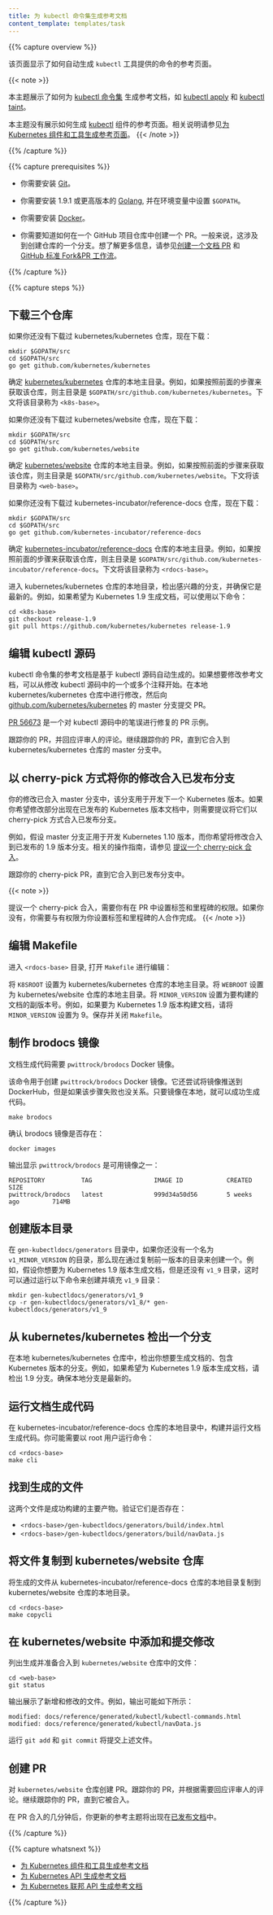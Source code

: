 ```yaml
---
title: 为 kubectl 命令集生成参考文档
content_template: templates/task
---
```


<!--
---
title: Generating Reference Documentation for kubectl Commands
content_template: templates/task
---
-->

{{% capture overview %}}

<!--
This page shows how to automatically generate reference pages for the
commands provided by the `kubectl` tool.
-->

该页面显示了如何自动生成 `kubectl` 工具提供的命令的参考页面。

{{< note >}}
<!--
This topic shows how to generate reference documentation for
[kubectl commands](/docs/reference/generated/kubectl/kubectl-commands)
like
[kubectl apply](/docs/reference/generated/kubectl/kubectl-commands#apply) and
[kubectl taint](/docs/reference/generated/kubectl/kubectl-commands#taint).
-->

本主题展示了如何为 [kubectl 命令集](/docs/reference/generated/kubectl/kubectl-commands) 生成参考文档，如 [kubectl apply](/docs/reference/generated/kubectl/kubectl-commands#apply) 和 [kubectl taint](/docs/reference/generated/kubectl/kubectl-commands#taint)。

<!--
This topic does not show how to generate the
[kubectl](/docs/reference/generated/kubectl/kubectl/)
options reference page. For instructions on how to generate the kubectl options
reference page, see
[Generating Reference Pages for Kubernetes Components and Tools](/docs/home/contribute/generated-reference/kubernetes-components/).
-->

本主题没有展示如何生成 [kubectl](/docs/reference/generated/kubectl/kubectl/) 组件的参考页面。相关说明请参见[为 Kubernetes 组件和工具生成参考页面](/zh/docs/home/contribute/generated-reference/kubernetes-components/)。
{{< /note >}}

{{% /capture %}}


{{% capture prerequisites %}}

<!--
* You need to have
[Git](https://git-scm.com/book/en/v2/Getting-Started-Installing-Git)
installed.
-->

* 你需要安装 [Git](https://git-scm.com/book/en/v2/Getting-Started-Installing-Git)。

<!--
* You need to have
[Golang](https://golang.org/doc/install) version 1.9.1 or later installed,
and your `$GOPATH` environment variable must be set.
-->

* 你需要安装 1.9.1 或更高版本的 [Golang](https://golang.org/doc/install), 并在环境变量中设置 `$GOPATH`。

<!--
* You need to have
[Docker](https://docs.docker.com/engine/installation/) installed.
-->

* 你需要安装 [Docker](https://docs.docker.com/engine/installation/)。

<!--
* You need to know how to create a pull request to a GitHub repository.
Typically, this involves creating a fork of the repository. For more
information, see
[Creating a Documentation Pull Request](/docs/home/contribute/create-pull-request/) and
[GitHub Standard Fork & Pull Request Workflow](https://gist.github.com/Chaser324/ce0505fbed06b947d962).
-->

* 你需要知道如何在一个 GitHub 项目仓库中创建一个 PR。一般来说，这涉及到创建仓库的一个分支。想了解更多信息，请参见[创建一个文档 PR](/zh/docs/home/contribute/create-pull-request/) 和 [GitHub 标准 Fork&PR 工作流](https://gist.github.com/Chaser324/ce0505fbed06b947d962)。

{{% /capture %}}


{{% capture steps %}}

<!--
## Getting three repositories
-->

## 下载三个仓库

<!--
If you don't already have the kubernetes/kubernetes repository, get it now:
-->

如果你还没有下载过 kubernetes/kubernetes 仓库，现在下载：

```shell
mkdir $GOPATH/src
cd $GOPATH/src
go get github.com/kubernetes/kubernetes
```

<!--
Determine the base directory of your clone of the
[kubernetes/kubernetes](https://github.com/kubernetes/kubernetes) repository.
For example, if you followed the preceding step to get the repository, your
base directory is `$GOPATH/src/github.com/kubernetes/kubernetes.`
The remaining steps refer to your base directory as `<k8s-base>`.
-->

确定 [kubernetes/kubernetes](https://github.com/kubernetes/kubernetes) 仓库的本地主目录。例如，如果按照前面的步骤来获取该仓库，则主目录是 `$GOPATH/src/github.com/kubernetes/kubernetes`。下文将该目录称为 `<k8s-base>`。

<!--
If you don't already have the kubernetes/website repository, get it now:
-->

如果你还没有下载过 kubernetes/website 仓库，现在下载：

```shell
mkdir $GOPATH/src
cd $GOPATH/src
go get github.com/kubernetes/website
```

<!--
Determine the base directory of your clone of the
[kubernetes/website](https://github.com/kubernetes/website) repository.
For example, if you followed the preceding step to get the repository, your
base directory is `$GOPATH/src/github.com/kubernetes/website.`
The remaining steps refer to your base directory as `<web-base>`.
-->

确定 [kubernetes/website](https://github.com/kubernetes/website) 仓库的本地主目录。例如，如果按照前面的步骤来获取该仓库，则主目录是 `$GOPATH/src/github.com/kubernetes/website`。下文将该目录称为 `<web-base>`。

<!--
If you don't already have the kubernetes-incubator/reference-docs repository, get it now:
-->

如果你还没有下载过 kubernetes-incubator/reference-docs 仓库，现在下载：

```shell
mkdir $GOPATH/src
cd $GOPATH/src
go get github.com/kubernetes-incubator/reference-docs
```

<!--
Determine the base directory of your clone of the
[kubernetes-incubator/reference-docs](https://github.com/kubernetes-incubator/reference-docs) repository.
For example, if you followed the preceding step to get the repository, your
base directory is `$GOPATH/src/github.com/kubernetes-incubator/reference-docs.`
The remaining steps refer to your base directory as `<rdocs-base>`.
-->

确定 [kubernetes-incubator/reference-docs](https://github.com/kubernetes-incubator/reference-docs) 仓库的本地主目录。例如，如果按照前面的步骤来获取该仓库，则主目录是 `$GOPATH/src/github.com/kubernetes-incubator/reference-docs`。下文将该目录称为 `<rdocs-base>`。

<!--
In your local kubernetes/kubernetes repository, check out the branch of interest,
and make sure it is up to date. For example, if you want to generate docs for
Kubernetes 1.9, you could use these commands:
-->

进入 kubernetes/kubernetes 仓库的本地目录，检出感兴趣的分支，并确保它是最新的。例如，如果希望为 Kubernetes 1.9 生成文档，可以使用以下命令：

```shell
cd <k8s-base>
git checkout release-1.9
git pull https://github.com/kubernetes/kubernetes release-1.9
```

<!--
## Editing the kubectl source code
-->

## 编辑 kubectl 源码

<!--
The reference documentation for the kubectl commands is automatically generated from
kubectl source code. If you want to change the reference documentation, the first step
is to change one or more comments in the kubectl source code. Make the change in your
local kubernetes/kubernetes repository, and then submit a pull request to the master branch of
[github.com/kubernetes/kubernetes](https://github.com/kubernetes/kubernetes).
-->

kubectl 命令集的参考文档是基于 kubectl 源码自动生成的。如果想要修改参考文档，可以从修改 kubectl 源码中的一个或多个注释开始。在本地 kubernetes/kubernetes 仓库中进行修改，然后向 [github.com/kubernetes/kubernetes](https://github.com/kubernetes/kubernetes) 的 master 分支提交 PR。

<!--
[PR 56673](https://github.com/kubernetes/kubernetes/pull/56673/files)
is an example of a pull request that fixes a typo in the kubectl source code.
-->

[PR 56673](https://github.com/kubernetes/kubernetes/pull/56673/files) 是一个对 kubectl 源码中的笔误进行修复的 PR 示例。

<!--
Monitor your pull request, and respond to reviewer comments. Continue to monitor your
pull request until it is merged into the master branch of the kubernetes/kubernetes repository.
-->

跟踪你的 PR，并回应评审人的评论。继续跟踪你的 PR，直到它合入到 kubernetes/kubernetes 仓库的 master 分支中。

<!--
## Cherry picking your change into a release branch
-->

## 以 cherry-pick 方式将你的修改合入已发布分支

<!--
Your change is now in the master branch, which is used for development of the next
Kubernetes release. If you want your change to appear in the docs for a Kubernetes
version that has already been released, you need to propose that your change be
cherry picked into the release branch.
-->

你的修改已合入 master 分支中，该分支用于开发下一个 Kubernetes 版本。如果你希望修改部分出现在已发布的 Kubernetes 版本文档中，则需要提议将它们以 cherry-pick 方式合入已发布分支。

<!--
For example, suppose the master branch is being used to develop Kubernetes 1.10,
and you want to backport your change to the release-1.9 branch. For instructions
on how to do this, see
[Propose a Cherry Pick](https://github.com/kubernetes/community/blob/master/contributors/devel/cherry-picks.md).
-->

例如，假设 master 分支正用于开发 Kubernetes 1.10 版本，而你希望将修改合入到已发布的 1.9 版本分支。相关的操作指南，请参见 [提议一个 cherry-pick 合入](https://github.com/kubernetes/community/blob/master/contributors/devel/cherry-picks.md)。

<!--
Monitor your cherry-pick pull request until it is merged into the release branch.
-->

跟踪你的 cherry-pick PR，直到它合入到已发布分支中。

{{< note >}}
<!--
Proposing a cherry pick requires that you have permission to set a label and a
milestone in your pull request. If you don’t have those permissions, you will
need to work with someone who can set the label and milestone for you.
-->

提议一个 cherry-pick 合入，需要你有在 PR 中设置标签和里程碑的权限。如果你没有，你需要与有权限为你设置标签和里程碑的人合作完成。
{{< /note >}}

<!--
## Editing Makefile
-->

## 编辑 Makefile

<!--
Go to `<rdocs-base>`, and open `Makefile` for editing:
-->

进入 `<rdocs-base>` 目录, 打开 `Makefile` 进行编辑：

<!--
Set `K8SROOT` to the base directory of your local kubernetes/kubernetes
repository. Set `WEBROOT` to the base directory of your local kubernetes/website repository.
Set `MINOR_VERSION` to the minor version of the docs you want to build. For example,
if you want to build docs for Kubernetes 1.9, set `MINOR_VERSION` to 9. Save and close `Makefile`.
-->

将 `K8SROOT` 设置为 kubernetes/kubernetes 仓库的本地主目录。将 `WEBROOT` 设置为 kubernetes/website 仓库的本地主目录。将 `MINOR_VERSION` 设置为要构建的文档的副版本号。例如，如果要为 Kubernetes 1.9 版本构建文档，请将 `MINOR_VERSION` 设置为 9。保存并关闭 `Makefile`。

<!--
## Building the brodocs image
-->

## 制作 brodocs 镜像

<!--
The doc generation code requires the `pwittrock/brodocs` Docker image.
-->

文档生成代码需要 `pwittrock/brodocs` Docker 镜像。

<!--
This command creates the `pwittrock/brodocs` Docker image. It also tries to push the image to
DockerHub, but it's OK if that step fails. As long as you have the image locally, the code generation
can succeed.
-->

该命令用于创建 `pwittrock/brodocs` Docker 镜像。它还尝试将镜像推送到 DockerHub，但是如果该步骤失败也没关系。只要镜像在本地，就可以成功生成代码。


```shell
make brodocs
```

<!--
Verify that you have the brodocs image:
-->

确认 brodocs 镜像是否存在：

```shell
docker images
```

<!--
The output shows `pwittrock/brodocs` as one of the available images:
-->

输出显示 `pwittrock/brodocs` 是可用镜像之一：

```shell
REPOSITORY          TAG                 IMAGE ID            CREATED             SIZE
pwittrock/brodocs   latest              999d34a50d56        5 weeks ago         714MB
```

<!--
## Creating a version directory
-->

## 创建版本目录

<!--
In the `gen-kubectldocs/generators` directory, if you do not already
have a directory named `v1_MINOR_VERSION`, create one now by copying the directory
for the previous version. For example, suppose you want to generate docs for
Kubernetes 1.9, but you don't already have a `v1_9` directory. Then you could
create and populate a `v1_9` directory by running these commands:
-->

在 `gen-kubectldocs/generators` 目录中，如果你还没有一个名为 `v1_MINOR_VERSION` 的目录，那么现在通过复制前一版本的目录来创建一个。例如，假设你想要为 Kubernetes 1.9 版本生成文档，但是还没有 `v1_9` 目录，这时可以通过运行以下命令来创建并填充 `v1_9` 目录：

```shell
mkdir gen-kubectldocs/generators/v1_9
cp -r gen-kubectldocs/generators/v1_8/* gen-kubectldocs/generators/v1_9
```

<!--
## Checking out a branch in kubernetes/kubernetes
-->

## 从 kubernetes/kubernetes 检出一个分支

<!--
In you local kubernetes/kubernetes repository, checkout the branch that has
the version of Kubernetes that you want to document. For example, if you want
to generate docs for Kubernetes 1.9, checkout the release-1.9 branch. Make sure
you local branch is up to date.
-->

在本地 kubernetes/kubernetes 仓库中，检出你想要生成文档的、包含 Kubernetes 版本的分支。例如，如果希望为 Kubernetes 1.9 版本生成文档，请检出 1.9 分支。确保本地分支是最新的。

<!--
## Running the doc generation code
-->

## 运行文档生成代码

<!--
In you local kubernetes-incubator/reference-docs repository, build and run the
doc generation code. You might need to run the command as root:
-->

在 kubernetes-incubator/reference-docs 仓库的本地目录中，构建并运行文档生成代码。你可能需要以 root 用户运行命令：

```shell
cd <rdocs-base>
make cli
```

<!--
## Locate the generated files
-->

## 找到生成的文件

<!--
These two files are the primary output of a successful build. Verify that they exist:
-->

这两个文件是成功构建的主要产物。验证它们是否存在：

* `<rdocs-base>/gen-kubectldocs/generators/build/index.html`
* `<rdocs-base>/gen-kubectldocs/generators/build/navData.js`

<!--
## Copying files to the kubernetes/website repository
-->

## 将文件复制到 kubernetes/website 仓库

<!--
Copy the generated files from your local kubernetes-incubator/reference-docs
repository to your local kubernetes/website repository.
-->

将生成的文件从 kubernetes-incubator/reference-docs 仓库的本地目录复制到 kubernetes/website 仓库的本地目录。

```shell
cd <rdocs-base>
make copycli
```

<!--
## Adding and committing changes in kubernetes/website
-->

## 在 kubernetes/website 中添加和提交修改

<!--
List the files that were generated and copied to the `kubernetes/website`
repository:
-->

列出生成并准备合入到 `kubernetes/website` 仓库中的文件：

```
cd <web-base>
git status
```

<!--
The output shows the new and modified files. For example, the output
might look like this:
-->

输出展示了新增和修改的文件。例如，输出可能如下所示：

```shell
modified: docs/reference/generated/kubectl/kubectl-commands.html
modified: docs/reference/generated/kubectl/navData.js
```

<!--
Run `git add` and `git commit` to commit the files.
-->

运行 `git add` 和 `git commit` 将提交上述文件。

<!--
## Creating a pull request
-->

## 创建 PR

<!--
Create a pull request to the `kubernetes/website` repository. Monitor your
pull request, and respond to review comments as needed. Continue to monitor
your pull request until it is merged.
-->

对 `kubernetes/website` 仓库创建 PR。跟踪你的 PR，并根据需要回应评审人的评论。继续跟踪你的 PR，直到它被合入。

<!--
A few minutes after your pull request is merged, your updated reference
topics will be visible in the
[published documentation](/docs/home).
-->

在 PR 合入的几分钟后，你更新的参考主题将出现在[已发布文档](/zh/docs/home/)中。


{{% /capture %}}

{{% capture whatsnext %}}

<!--
* [Generating Reference Documentation for Kubernetes Components and Tools](/docs/home/contribute/generated-reference/kubernetes-components/)
* [Generating Reference Documentation for the Kubernetes API](/docs/home/contribute/generated-reference/kubernetes-api/)
* [Generating Reference Documentation for the Kubernetes Federation API](/docs/home/contribute/generated-reference/federation-api/)
-->

* [为 Kubernetes 组件和工具生成参考文档](/zh/docs/home/contribute/generated-reference/kubernetes-components/)
* [为 Kubernetes API 生成参考文档](/zh/docs/home/contribute/generated-reference/kubernetes-api/)
* [为 Kubernetes 联邦 API 生成参考文档](/zh/docs/home/contribute/generated-reference/federation-api/)

{{% /capture %}}



